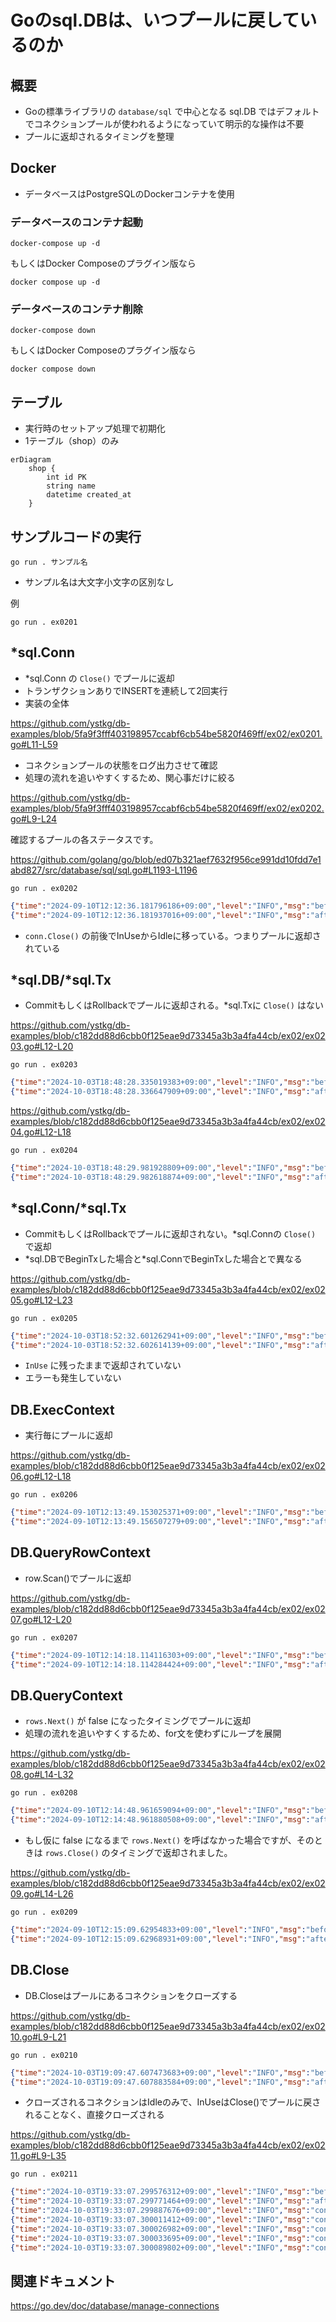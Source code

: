 # Goのsql.DBは、いつプールに戻しているのか

## 概要

- Goの標準ライブラリの `database/sql` で中心となる sql.DB ではデフォルトでコネクションプールが使われるようになっていて明示的な操作は不要
- プールに返却されるタイミングを整理

## Docker

- データベースはPostgreSQLのDockerコンテナを使用

### データベースのコンテナ起動

```Shell
docker-compose up -d
```

もしくはDocker Composeのプラグイン版なら

```Shell
docker compose up -d
```

### データベースのコンテナ削除

```Shell
docker-compose down
```

もしくはDocker Composeのプラグイン版なら

```Shell
docker compose down
```

## テーブル

- 実行時のセットアップ処理で初期化
- 1テーブル（shop）のみ

```mermaid
erDiagram
    shop {
        int id PK
        string name
        datetime created_at
    }
```

## サンプルコードの実行

```Shell
go run . サンプル名
```

- サンプル名は大文字小文字の区別なし

例

```Shell
go run . ex0201
```

## *sql.Conn

- *sql.Conn の `Close()` でプールに返却
- トランザクションありでINSERTを連続して2回実行
- 実装の全体

https://github.com/ystkg/db-examples/blob/5fa9f3fff403198957ccabf6cb54be5820f469ff/ex02/ex0201.go#L11-L59

- コネクションプールの状態をログ出力させて確認
- 処理の流れを追いやすくするため、関心事だけに絞る

https://github.com/ystkg/db-examples/blob/5fa9f3fff403198957ccabf6cb54be5820f469ff/ex02/ex0202.go#L9-L24

確認するプールの各ステータスです。

https://github.com/golang/go/blob/ed07b321aef7632f956ce991dd10fdd7e1abd827/src/database/sql/sql.go#L1193-L1196

```Shell
go run . ex0202
```

```json
{"time":"2024-09-10T12:12:36.181796186+09:00","level":"INFO","msg":"before","Open":1,"InUse":1,"Idle":0}
{"time":"2024-09-10T12:12:36.181937016+09:00","level":"INFO","msg":"after ","Open":1,"InUse":0,"Idle":1}
```

- `conn.Close()` の前後でInUseからIdleに移っている。つまりプールに返却されている

## \*sql.DB/*sql.Tx

- CommitもしくはRollbackでプールに返却される。*sql.Txに `Close()` はない

https://github.com/ystkg/db-examples/blob/c182dd88d6cbb0f125eae9d73345a3b3a4fa44cb/ex02/ex0203.go#L12-L20

```Shell
go run . ex0203
```

```json
{"time":"2024-10-03T18:48:28.335019383+09:00","level":"INFO","msg":"before","Open":1,"InUse":1,"Idle":0}
{"time":"2024-10-03T18:48:28.336647909+09:00","level":"INFO","msg":"after ","Open":1,"InUse":0,"Idle":1}
```

https://github.com/ystkg/db-examples/blob/c182dd88d6cbb0f125eae9d73345a3b3a4fa44cb/ex02/ex0204.go#L12-L18

```Shell
go run . ex0204
```

```json
{"time":"2024-10-03T18:48:29.981928809+09:00","level":"INFO","msg":"before","Open":1,"InUse":1,"Idle":0}
{"time":"2024-10-03T18:48:29.982618874+09:00","level":"INFO","msg":"after ","Open":1,"InUse":0,"Idle":1}
```

## \*sql.Conn/*sql.Tx

- CommitもしくはRollbackでプールに返却されない。*sql.Connの `Close()` で返却
- \*sql.DBでBeginTxした場合と*sql.ConnでBeginTxした場合とで異なる

https://github.com/ystkg/db-examples/blob/c182dd88d6cbb0f125eae9d73345a3b3a4fa44cb/ex02/ex0205.go#L12-L23

```Shell
go run . ex0205
```

```json
{"time":"2024-10-03T18:52:32.601262941+09:00","level":"INFO","msg":"before","Open":1,"InUse":1,"Idle":0}
{"time":"2024-10-03T18:52:32.602614139+09:00","level":"INFO","msg":"after ","Open":1,"InUse":1,"Idle":0,"err":null}
```

- `InUse` に残ったままで返却されていない
- エラーも発生していない

## DB.ExecContext

- 実行毎にプールに返却

https://github.com/ystkg/db-examples/blob/c182dd88d6cbb0f125eae9d73345a3b3a4fa44cb/ex02/ex0206.go#L12-L18

```Shell
go run . ex0206
```

```json
{"time":"2024-09-10T12:13:49.153025371+09:00","level":"INFO","msg":"before","Open":1,"InUse":0,"Idle":1}
{"time":"2024-09-10T12:13:49.156507279+09:00","level":"INFO","msg":"after ","Open":1,"InUse":0,"Idle":1}
```

## DB.QueryRowContext

- row.Scan()でプールに返却

https://github.com/ystkg/db-examples/blob/c182dd88d6cbb0f125eae9d73345a3b3a4fa44cb/ex02/ex0207.go#L12-L20

```Shell
go run . ex0207
```

```json
{"time":"2024-09-10T12:14:18.114116303+09:00","level":"INFO","msg":"before","Open":1,"InUse":1,"Idle":0}
{"time":"2024-09-10T12:14:18.114284424+09:00","level":"INFO","msg":"after ","Open":1,"InUse":0,"Idle":1,"id":1,"name":"shop1"}
```

## DB.QueryContext

- `rows.Next()` が false になったタイミングでプールに返却
- 処理の流れを追いやすくするため、for文を使わずにループを展開

https://github.com/ystkg/db-examples/blob/c182dd88d6cbb0f125eae9d73345a3b3a4fa44cb/ex02/ex0208.go#L14-L32

```Shell
go run . ex0208
```

```json
{"time":"2024-09-10T12:14:48.961659094+09:00","level":"INFO","msg":"before","Open":1,"InUse":1,"Idle":0,"id":2,"name":"shop2"}
{"time":"2024-09-10T12:14:48.961880508+09:00","level":"INFO","msg":"after ","Open":1,"InUse":0,"Idle":1}
```

- もし仮に false になるまで `rows.Next()` を呼ばなかった場合ですが、そのときは `rows.Close()` のタイミングで返却されました。

https://github.com/ystkg/db-examples/blob/c182dd88d6cbb0f125eae9d73345a3b3a4fa44cb/ex02/ex0209.go#L14-L26

```Shell
go run . ex0209
```

```json
{"time":"2024-09-10T12:15:09.62954833+09:00","level":"INFO","msg":"before","Open":1,"InUse":1,"Idle":0,"id":1,"name":"shop1"}
{"time":"2024-09-10T12:15:09.62968931+09:00","level":"INFO","msg":"after ","Open":1,"InUse":0,"Idle":1}
```

## DB.Close

- DB.Closeはプールにあるコネクションをクローズする

https://github.com/ystkg/db-examples/blob/c182dd88d6cbb0f125eae9d73345a3b3a4fa44cb/ex02/ex0210.go#L9-L21

```Shell
go run . ex0210
```

```json
{"time":"2024-10-03T19:09:47.607473683+09:00","level":"INFO","msg":"before","Open":5,"InUse":0,"Idle":5}
{"time":"2024-10-03T19:09:47.607883584+09:00","level":"INFO","msg":"after ","Open":0,"InUse":0,"Idle":0}
```

- クローズされるコネクションはIdleのみで、InUseはClose()でプールに戻されることなく、直接クローズされる

https://github.com/ystkg/db-examples/blob/c182dd88d6cbb0f125eae9d73345a3b3a4fa44cb/ex02/ex0211.go#L9-L35

```Shell
go run . ex0211
```

```json
{"time":"2024-10-03T19:33:07.299576312+09:00","level":"INFO","msg":"before","Open":5,"InUse":3,"Idle":2}
{"time":"2024-10-03T19:33:07.299771464+09:00","level":"INFO","msg":"after ","Open":3,"InUse":3,"Idle":0}
{"time":"2024-10-03T19:33:07.299887676+09:00","level":"INFO","msg":"conn 0","Open":2,"InUse":2,"Idle":0}
{"time":"2024-10-03T19:33:07.300011412+09:00","level":"INFO","msg":"conn 1","Open":1,"InUse":1,"Idle":0}
{"time":"2024-10-03T19:33:07.300026982+09:00","level":"INFO","msg":"conn 2","Open":1,"InUse":1,"Idle":0}
{"time":"2024-10-03T19:33:07.300033695+09:00","level":"INFO","msg":"conn 3","Open":1,"InUse":1,"Idle":0}
{"time":"2024-10-03T19:33:07.300089802+09:00","level":"INFO","msg":"conn 4","Open":0,"InUse":0,"Idle":0}
```

## 関連ドキュメント

<https://go.dev/doc/database/manage-connections>

